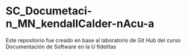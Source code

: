 # SC_Documetaci-n_MN_kendallCalder-nAcu-a
Este repositorio fue creado en base al laboratorio de Git Hub del curso Documentación de Software en la U fidelitas
